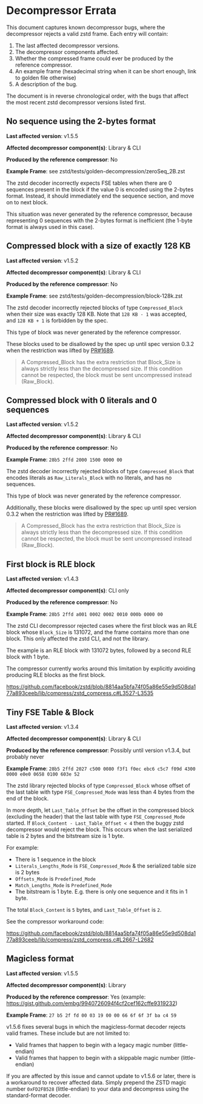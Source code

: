 Decompressor Errata
===================

This document captures known decompressor bugs, where the decompressor rejects a valid zstd frame.
Each entry will contain:
1. The last affected decompressor versions.
2. The decompressor components affected.
2. Whether the compressed frame could ever be produced by the reference compressor.
3. An example frame (hexadecimal string when it can be short enough, link to golden file otherwise)
4. A description of the bug.

The document is in reverse chronological order, with the bugs that affect the most recent zstd decompressor versions listed first.


No sequence using the 2-bytes format
------------------------------------------------

**Last affected version**: v1.5.5

**Affected decompressor component(s)**: Library & CLI

**Produced by the reference compressor**: No

**Example Frame**: see zstd/tests/golden-decompression/zeroSeq_2B.zst

The zstd decoder incorrectly expects FSE tables when there are 0 sequences present in the block
if the value 0 is encoded using the 2-bytes format.
Instead, it should immediately end the sequence section, and move on to next block.

This situation was never generated by the reference compressor,
because representing 0 sequences with the 2-bytes format is inefficient
(the 1-byte format is always used in this case).


Compressed block with a size of exactly 128 KB
------------------------------------------------

**Last affected version**: v1.5.2

**Affected decompressor component(s)**: Library & CLI

**Produced by the reference compressor**: No

**Example Frame**: see zstd/tests/golden-decompression/block-128k.zst

The zstd decoder incorrectly rejected blocks of type `Compressed_Block` when their size was exactly 128 KB.
Note that `128 KB - 1` was accepted, and `128 KB + 1` is forbidden by the spec.

This type of block was never generated by the reference compressor.

These blocks used to be disallowed by the spec up until spec version 0.3.2 when the restriction was lifted by [PR#1689](https://github.com/facebook/zstd/pull/1689).

> A Compressed_Block has the extra restriction that Block_Size is always strictly less than the decompressed size. If this condition cannot be respected, the block must be sent uncompressed instead (Raw_Block).


Compressed block with 0 literals and 0 sequences
------------------------------------------------

**Last affected version**: v1.5.2

**Affected decompressor component(s)**: Library & CLI

**Produced by the reference compressor**: No

**Example Frame**: `28b5 2ffd 2000 1500 0000 00`

The zstd decoder incorrectly rejected blocks of type `Compressed_Block` that encodes literals as `Raw_Literals_Block` with no literals, and has no sequences.

This type of block was never generated by the reference compressor.

Additionally, these blocks were disallowed by the spec up until spec version 0.3.2 when the restriction was lifted by [PR#1689](https://github.com/facebook/zstd/pull/1689).

> A Compressed_Block has the extra restriction that Block_Size is always strictly less than the decompressed size. If this condition cannot be respected, the block must be sent uncompressed instead (Raw_Block).


First block is RLE block
------------------------

**Last affected version**: v1.4.3

**Affected decompressor component(s)**: CLI only

**Produced by the reference compressor**: No

**Example Frame**: `28b5 2ffd a001 0002 0002 0010 000b 0000 00`

The zstd CLI decompressor rejected cases where the first block was an RLE block whose `Block_Size` is 131072, and the frame contains more than one block.
This only affected the zstd CLI, and not the library.

The example is an RLE block with 131072 bytes, followed by a second RLE block with 1 byte.

The compressor currently works around this limitation by explicitly avoiding producing RLE blocks as the first
block.

https://github.com/facebook/zstd/blob/8814aa5bfa74f05a86e55e9d508da177a893ceeb/lib/compress/zstd_compress.c#L3527-L3535


Tiny FSE Table & Block
----------------------

**Last affected version**: v1.3.4

**Affected decompressor component(s)**: Library & CLI

**Produced by the reference compressor**: Possibly until version v1.3.4, but probably never

**Example Frame**: `28b5 2ffd 2027 c500 0080 f3f1 f0ec ebc6 c5c7 f09d 4300 0000 e0e0 0658 0100 603e 52`

The zstd library rejected blocks of type `Compressed_Block` whose offset of the last table with type `FSE_Compressed_Mode` was less than 4 bytes from the end of the block.

In more depth, let `Last_Table_Offset` be the offset in the compressed block (excluding the header) that
the last table with type `FSE_Compressed_Mode` started. If `Block_Content - Last_Table_Offset < 4` then
the buggy zstd decompressor would reject the block. This occurs when the last serialized table is 2 bytes
and the bitstream size is 1 byte.

For example:
* There is 1 sequence in the block
* `Literals_Lengths_Mode` is `FSE_Compressed_Mode` & the serialized table size is 2 bytes
* `Offsets_Mode` is `Predefined_Mode`
* `Match_Lengths_Mode` is `Predefined_Mode`
* The bitstream is 1 byte. E.g. there is only one sequence and it fits in 1 byte.

The total `Block_Content` is `5` bytes, and `Last_Table_Offset` is `2`.

See the compressor workaround code:

https://github.com/facebook/zstd/blob/8814aa5bfa74f05a86e55e9d508da177a893ceeb/lib/compress/zstd_compress.c#L2667-L2682

Magicless format
----------------------

**Last affected version**: v1.5.5

**Affected decompressor component(s)**: Library

**Produced by the reference compressor**: Yes (example: https://gist.github.com/embg/9940726094f4cf2cef162cffe9319232)

**Example Frame**: `27 b5 2f fd 00 03 19 00 00 66 6f 6f 3f ba c4 59`

v1.5.6 fixes several bugs in which the magicless-format decoder rejects valid frames.
These include but are not limited to:
* Valid frames that happen to begin with a legacy magic number (little-endian)
* Valid frames that happen to begin with a skippable magic number (little-endian)

If you are affected by this issue and cannot update to v1.5.6 or later, there is a
workaround to recover affected data. Simply prepend the ZSTD magic number
`0xFD2FB528` (little-endian) to your data and decompress using the standard-format
decoder.

